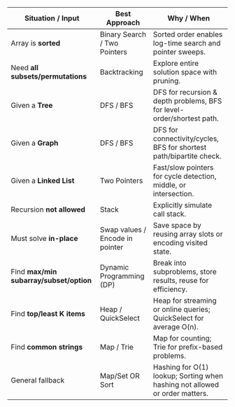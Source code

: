| Situation / Input                       | Best Approach                   | Why / When                                                                  |
| --------------------------------------- | ------------------------------- | --------------------------------------------------------------------------- |
| Array is **sorted**                     | Binary Search / Two Pointers    | Sorted order enables log-time search and pointer sweeps.                    |
| Need **all subsets/permutations**       | Backtracking                    | Explore entire solution space with pruning.                                 |
| Given a **Tree**                        | DFS / BFS                       | DFS for recursion & depth problems, BFS for level-order/shortest path.      |
| Given a **Graph**                       | DFS / BFS                       | DFS for connectivity/cycles, BFS for shortest path/bipartite check.         |
| Given a **Linked List**                 | Two Pointers                    | Fast/slow pointers for cycle detection, middle, or intersection.            |
| Recursion **not allowed**               | Stack                           | Explicitly simulate call stack.                                             |
| Must solve **in-place**                 | Swap values / Encode in pointer | Save space by reusing array slots or encoding visited state.                |
| Find **max/min subarray/subset/option** | Dynamic Programming (DP)        | Break into subproblems, store results, reuse for efficiency.                |
| Find **top/least K items**              | Heap / QuickSelect              | Heap for streaming or online queries; QuickSelect for average O(n).         |
| Find **common strings**                 | Map / Trie                      | Map for counting; Trie for prefix-based problems.                           |
| General fallback                        | Map/Set OR Sort                 | Hashing for O(1) lookup; Sorting when hashing not allowed or order matters. |

